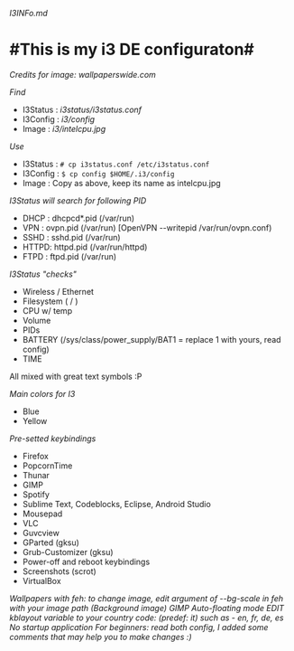 *I3INFo.md*

#This is my i3 DE configuraton#
===============

*Credits for image: wallpaperswide.com*

  *Find*
   
   - I3Status : *i3status/i3status.conf*
   - I3Config : *i3/config*
   - Image    : *i3/intelcpu.jpg*
  
   *Use*
   - I3Status : ```# cp i3status.conf /etc/i3status.conf``` 
   - I3Config : ```$ cp config $HOME/.i3/config```
   - Image    : Copy as above, keep its name as intelcpu.jpg 
 
   *I3Status will search for following PID*
   - DHCP : dhcpcd*.pid (/var/run)
   - VPN  : ovpn.pid (/var/run) [OpenVPN --writepid /var/run/ovpn.conf)
   - SSHD : sshd.pid (/var/run)
   - HTTPD: httpd.pid (/var/run/httpd)
   - FTPD : ftpd.pid (/var/run)
   
   *I3Status "checks"*
   - Wireless / Ethernet
   - Filesystem ( / )
   - CPU w/ temp
   - Volume 
   - PIDs 
   - BATTERY (/sys/class/power_supply/BAT1 = replace 1 with yours, read config)
   - TIME 
 
   All mixed with great text symbols :P

 
   *Main colors for I3*
   
   - Blue
   - Yellow
   
   *Pre-setted keybindings*
   - Firefox
   - PopcornTime 
   - Thunar
   - GIMP
   - Spotify 
   - Sublime Text, Codeblocks, Eclipse, Android Studio
   - Mousepad
   - VLC 
   - Guvcview
   - GParted (gksu)
   - Grub-Customizer (gksu)
   - Power-off and reboot keybindings
   - Screenshots (scrot)
   - VirtualBox

   *Wallpapers with feh: to change image, edit argument of --bg-scale in feh with your image path (Background image)*
   *GIMP Auto-floating mode*
   *EDIT kblayout variable to your country code: (predef: it) such as - en, fr, de, es*
   *No startup application*
   *For beginners: read both config, I added some comments that may help you to make changes :)*

